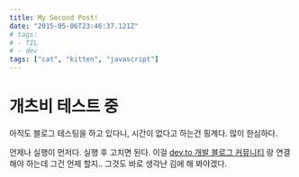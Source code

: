 ```yaml
---
title: My Second Post!
date: "2015-05-06T23:46:37.121Z"
# tags:
# - TIL
# - dev
tags: ["cat", "kitten", "javascript"]
---
```


# 개츠비 테스트 중

아직도 블로그 테스팅을 하고 있다니, 시간이 없다고 하는건 핑계다.
많이 한심하다.

언제나 실행이 먼저다. 실행 후 고치면 된다.
이걸 [dev.to 개발 블로그 커뮤니티](dev.to) 랑 연결해야 하는데 그건 언제 할지.. 그것도 바로 생각난 김에 해 봐야겠다.
